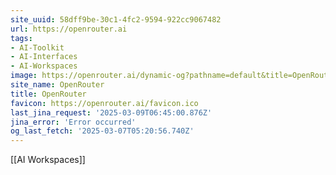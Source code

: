 ```yaml
---
site_uuid: 58dff9be-30c1-4fc2-9594-922cc9067482
url: https://openrouter.ai
tags:
- AI-Toolkit
- AI-Interfaces
- AI-Workspaces
image: https://openrouter.ai/dynamic-og?pathname=default&title=OpenRouter&description=A+unified+interface+for+LLMs.+Find+the+best+models+%26+prices+for+your+prompts
site_name: OpenRouter
title: OpenRouter
favicon: https://openrouter.ai/favicon.ico
last_jina_request: '2025-03-09T06:45:00.876Z'
jina_error: 'Error occurred'
og_last_fetch: '2025-03-07T05:20:56.740Z'
---
```

[[AI Workspaces]]
